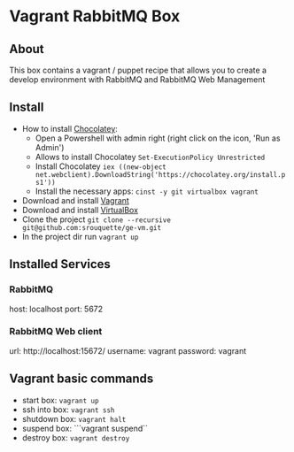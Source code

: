 # Vagrant RabbitMQ Box

## About

This box contains a vagrant / puppet recipe that allows you to create a develop environment with RabbitMQ and RabbitMQ Web Management

## Install

* How to install [Chocolatey](https://chocolatey.org/):
  * Open a Powershell with admin right (right click on the icon, 'Run as Admin')
  * Allows to install Chocolatey ``Set-ExecutionPolicy Unrestricted``
  * Install Chocolatey ``iex ((new-object net.webclient).DownloadString('https://chocolatey.org/install.ps1'))``
  * Install the necessary apps: ``cinst -y git virtualbox vagrant``
* Download and install [Vagrant](http://downloads.vagrantup.com/)
* Download and install  [VirtualBox](https://www.virtualbox.org/wiki/Downloads)
* Clone the project ```git clone --recursive git@github.com:srouquette/ge-vm.git```
* In the project dir run ```vagrant up```

## Installed Services

### RabbitMQ

host: localhost
port: 5672

### RabbitMQ Web client

url: http://localhost:15672/
username: vagrant
password: vagrant

## Vagrant basic commands

* start box: ```vagrant up```
* ssh into box: ```vagrant ssh```
* shutdown box: ```vagrant halt```
* suspend box: ```vagrant suspend``
* destroy box: ```vagrant destroy```

